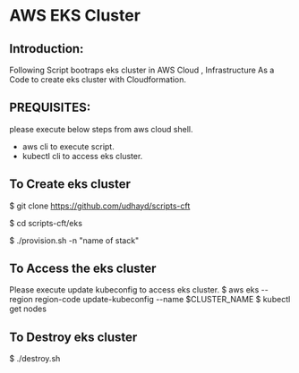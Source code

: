 # AWS EKS Cluster

## Introduction:
Following Script bootraps eks cluster in AWS Cloud , Infrastructure As a Code to create eks cluster with Cloudformation.

## PREQUISITES: 
please execute below steps from aws cloud shell.
- aws cli to execute script.
- kubectl cli to access eks cluster.

## To Create eks cluster
$ git clone https://github.com/udhayd/scripts-cft

$ cd scripts-cft/eks

$ ./provision.sh -n "name of stack"

## To Access the eks cluster
Please execute update kubeconfig to access eks cluster.
$ aws eks --region region-code update-kubeconfig --name $CLUSTER_NAME
$ kubectl get nodes

## To Destroy eks cluster
$ ./destroy.sh
